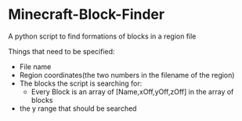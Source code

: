 # Minecraft-Block-Finder
A python script to find formations of blocks in a region file

Things that need to be specified:
* File name
* Region coordinates(the two numbers in the filename of the region)
* The blocks the script is searching for:
  * Every Block is an array of [Name,xOff,yOff,zOff] in the array of blocks
* the y range that should be searched
